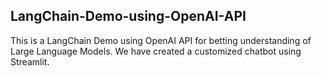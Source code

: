 ## LangChain-Demo-using-OpenAI-API
This is a LangChain Demo using OpenAI API for betting understanding of Large Language Models. We have created a customized chatbot using Streamlit. 
